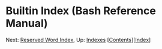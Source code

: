 # Builtin Index \(Bash Reference Manual\)

 Next: [Reserved Word Index](reserved-word-index-bash-reference-manual.md#Reserved-Word-Index), Up: [Indexes](indexes-bash-reference-manual.md#Indexes)   \[[Contents]()\]\[[Index](indexes-bash-reference-manual.md#Indexes)\]

